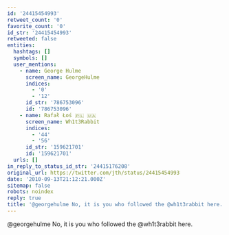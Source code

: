 ```yaml
---
id: '24415454993'
retweet_count: '0'
favorite_count: '0'
id_str: '24415454993'
retweeted: false
entities:
  hashtags: []
  symbols: []
  user_mentions:
    - name: George Hulme
      screen_name: GeorgeHulme
      indices:
        - '0'
        - '12'
      id_str: '786753096'
      id: '786753096'
    - name: Rafał Łoś 🇵🇱 🇺🇦
      screen_name: Wh1t3Rabbit
      indices:
        - '44'
        - '56'
      id_str: '159621701'
      id: '159621701'
  urls: []
in_reply_to_status_id_str: '24415176208'
original_url: https://twitter.com/jth/status/24415454993
date: '2010-09-13T21:12:21.000Z'
sitemap: false
robots: noindex
reply: true
title: '@georgehulme No, it is you who followed the @wh1t3rabbit here.'
---
```


@georgehulme No, it is you who followed the @wh1t3rabbit here.